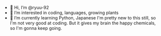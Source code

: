 - 👋 Hi, I’m @ryuu-92
- 👀 I’m interested in coding, languages, growing plants
- 🌱 I’m currently learning Python, Japanese
I'm pretty new to this still, so I'm not very good at coding. But it gives my brain the happy chemicals, so I'm gonna keep going.
<!---
ryuu-92/ryuu-92 is a ✨ special ✨ repository because its `README.md` (this file) appears on your GitHub profile.
You can click the Preview link to take a look at your changes.
--->
